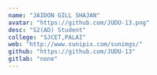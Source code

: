 ```yaml
---
name: "JAIDON GILL SHAJAN"
avatar: "https://github.com/JUDU-13.png"
desc: "S2(AD) Student"
college: "SJCET,PALAI"
web: "http://www.sunipix.com/sunimgs/"
github: "https://github.com/JUDU-13"
gitlab: "none"
---
```

